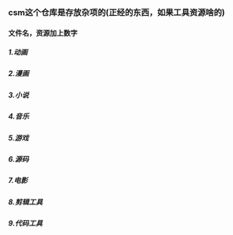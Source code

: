 ### csm这个仓库是存放杂项的(正经的东西，如果工具资源啥的)

#### 文件名，资源加上数字

##### 1.动画

##### 2.漫画

##### 3.小说

##### 4.音乐

##### 5.游戏

##### 6.源码

##### 7.电影

##### 8.剪辑工具

##### 9.代码工具